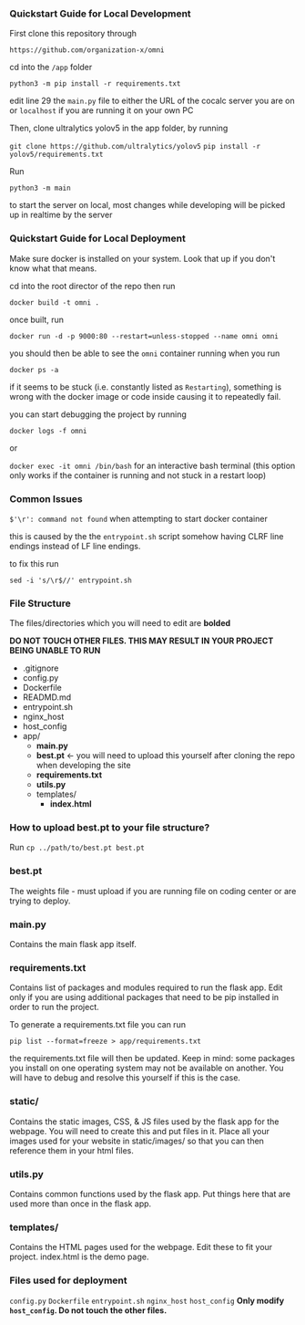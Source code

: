 
### Quickstart Guide for Local Development

First clone this repository through 

`https://github.com/organization-x/omni`

cd into the `/app` folder

`python3 -m pip install -r requirements.txt`

edit line 29 the `main.py` file to either the URL of the cocalc server you are on or `localhost` if you are running it on your own PC

Then, clone ultralytics yolov5 in the app folder, by running 

`git clone https://github.com/ultralytics/yolov5`
`pip install -r yolov5/requirements.txt`

Run

 `python3 -m main`

to start the server on local, most changes while developing will be picked up in realtime by the server

### Quickstart Guide for Local Deployment

Make sure docker is installed on your system. Look that up if you don't know what that means.

cd into the root director of the repo then run 

`docker build -t omni .`

once built, run

`docker run -d -p 9000:80 --restart=unless-stopped --name omni omni`

you should then be able to see the `omni` container running when you run 

`docker ps -a`

if it seems to be stuck (i.e. constantly listed as `Restarting`), something is wrong with the docker image or code inside causing it to repeatedly fail.

you can start debugging the project by running 

`docker logs -f omni` 

or

`docker exec -it omni /bin/bash` for an interactive bash terminal (this option only works if the container is running and not stuck in a restart loop)

### Common Issues

`$'\r': command not found` when attempting to start docker container

this is caused by the the `entrypoint.sh` script somehow having CLRF line endings instead of LF line endings.

to fix this run

`sed -i 's/\r$//' entrypoint.sh`

### File Structure
The files/directories which you will need to edit are **bolded**

**DO NOT TOUCH OTHER FILES. THIS MAY RESULT IN YOUR PROJECT BEING UNABLE TO RUN**

- .gitignore
- config.py
- Dockerfile
- READMD.md
- entrypoint.sh
- nginx_host
- host_config
- app/
     - **main.py**
     - **best.pt** <- you will need to upload this yourself after cloning the repo when developing the site
     - **requirements.txt**
     - **utils.py**
     - templates/
          - **index.html**

### How to upload best.pt to your file structure?
Run 
`cp ../path/to/best.pt best.pt`
### best.pt ###
The weights file - must upload if you are running file on coding center or are trying to deploy.
### main.py ###
Contains the main flask app itself.
### requirements.txt ###
Contains list of packages and modules required to run the flask app. Edit only if you are using additional packages that need to be pip installed in order to run the project.

To generate a requirements.txt file you can run

`pip list --format=freeze > app/requirements.txt`

the requirements.txt file will then be updated. Keep in mind: some packages you install on one operating system may not be available on another. You will have to debug and resolve this yourself if this is the case.
### static/ ###
Contains the static images, CSS, & JS files used by the flask app for the webpage. You will need to create this and put files in it. Place all your images used for your website in static/images/ so that you can then reference them in your html files.
### utils.py ###
Contains common functions used by the flask app. Put things here that are used more than once in the flask app.
### templates/ ###
Contains the HTML pages used for the webpage. Edit these to fit your project. index.html is the demo page.
### Files used for deployment ###
`config.py`
`Dockerfile`
`entrypoint.sh`
`nginx_host`
`host_config`
**Only modify `host_config`. Do not touch the other files.**
